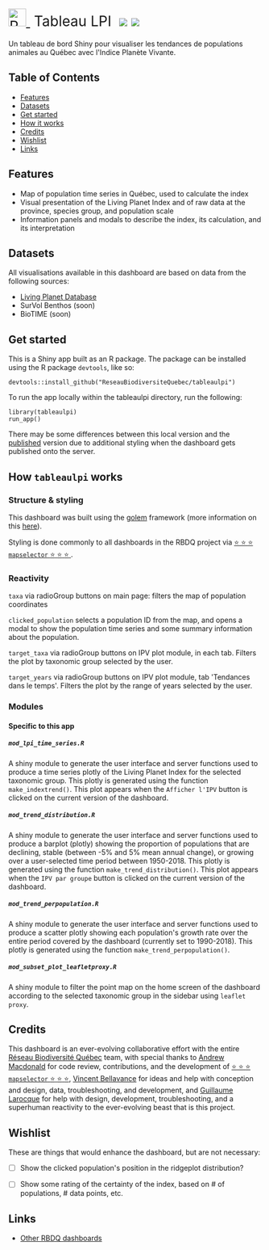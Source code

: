 <h1 style="font-weight:normal">
  <a href="https://coleo.biodiversite-quebec.ca/apps/tableaulpi/">
    <img src=https://github.com/ReseauBiodiversiteQuebec/mapselector/blob/main/inst/app/www/coleo_test_small.png?raw=true alt="ReseauBiodiversiteQuebec" width=35>
  </a>
  &nbsp;Tableau LPI&nbsp;
  <a href="https://coleo.biodiversite-quebec.ca/apps/tableaulpi/"><img src=https://img.shields.io/badge/View-TableauLPI-brightgreen.svg?colorA=grey></a>
  <a href="https://opensource.org/licenses/MIT/"><img src=https://img.shields.io/badge/License-MIT-blue.svg?colorA=grey]></a>
</h1>

Un tableau de bord Shiny pour visualiser les tendances de populations animales au Québec avec l'Indice Planète Vivante.
<br> 

## Table of Contents
- [Features](#features)
- [Datasets](#datasets)
- [Get started](#get-started)
- [How it works](#how-it-works)
- [Credits](#credits)
- [Wishlist](#wishlist)
- [Links](#links)


## Features

* Map of population time series in Québec, used to calculate the index
* Visual presentation of the Living Planet Index and of raw data at the province, species group, and population scale
* Information panels and modals to describe the index, its calculation, and its interpretation


## Datasets 

All visualisations available in this dashboard are based on data from the following sources: 
* [Living Planet Database](https://livingplanetindex.org/data_portal)
* SurVol Benthos (soon)
* BioTIME (soon)


## Get started

This is a Shiny app built as an R package. The package can be installed using the R package `devtools`, like so:

```
devtools::install_github("ReseauBiodiversiteQuebec/tableaulpi")
```

To run the app locally within the tableaulpi directory, run the following:

```
library(tableaulpi)
run_app()
```

There may be some differences between this local version and the [published](https://coleo.biodiversite-quebec.ca/apps/tableaulpi/) version due to additional styling when the dashboard gets published onto the server. 


## How `tableaulpi` works

### Structure & styling

This dashboard was built using the [golem](https://thinkr-open.github.io/golem/) framework (more information on this [here](https://engineering-shiny.org/golem.html)).

Styling is done commonly to all dashboards in the RBDQ project via [ :star: :star: :star: `mapselector` :star: :star: :star: ](https://github.com/ReseauBiodiversiteQuebec/mapselector).

### Reactivity

`taxa` via radioGroup buttons on main page: filters the map of population coordinates

`clicked_population` selects a population ID from the map, and opens a modal to show the population time series and some summary information about the population.

`target_taxa` via radioGroup buttons on IPV plot module, in each tab. Filters the plot by taxonomic group selected by the user.

`target_years` via radioGroup buttons on IPV plot module, tab 'Tendances dans le temps'. Filters the plot by the range of years selected by the user.


### Modules

#### Specific to this app

##### `mod_lpi_time_series.R`

A shiny module to generate the user interface and server functions used to produce a time series plotly of the Living Planet Index for the selected taxonomic group. This plotly is generated using the function `make_indextrend()`. This plot appears when the `Afficher l'IPV` button is clicked on the current version of the dashboard.

##### `mod_trend_distribution.R`

A shiny module to generate the user interface and server functions used to produce a barplot (plotly) showing the proportion of populations that are declining, stable (between -5% and 5% mean annual change), or growing over a user-selected time period between 1950-2018. This plotly is generated using the function `make_trend_distribution()`. This plot appears when the `IPV par groupe` button is clicked on the current version of the dashboard.

##### `mod_trend_perpopulation.R`

A shiny module to generate the user interface and server functions used to produce a scatter plotly showing each population's growth rate over the entire period covered by the dashboard (currently set to 1990-2018). This plotly is generated using the function `make_trend_perpopulation()`. 


##### `mod_subset_plot_leafletproxy.R` 

A shiny module to filter the point map on the home screen of the dashboard according to the selected taxonomic group in the sidebar using `leaflet proxy`.


## Credits

This dashboard is an ever-evolving collaborative effort with the entire [Réseau Biodiversité Québec](https://github.com/ReseauBiodiversiteQuebec) team, with special thanks to [Andrew Macdonald](https://github.com/aammd) for code review, contributions, and the development of [:star: :star: :star: `mapselector` :star: :star: :star:](https://github.com/ReseauBiodiversiteQuebec/mapselector), [Vincent Bellavance](https://github.com/VincentBellavance) for ideas and help with conception and design, data, troubleshooting, and development, and [Guillaume Larocque](https://github.com/glaroc) for help with design, development, troubleshooting, and a superhuman reactivity to the ever-evolving beast that is this project.

## Wishlist

These are things that would enhance the dashboard, but are not necessary:
- [ ] Show the clicked population's position in the ridgeplot distribution?
- [ ] Show some rating of the certainty of the index, based on # of populations, # data points, etc.


## Links

* [Other RBDQ dashboards](https://coleo.biodiversite-quebec.ca/apps)
